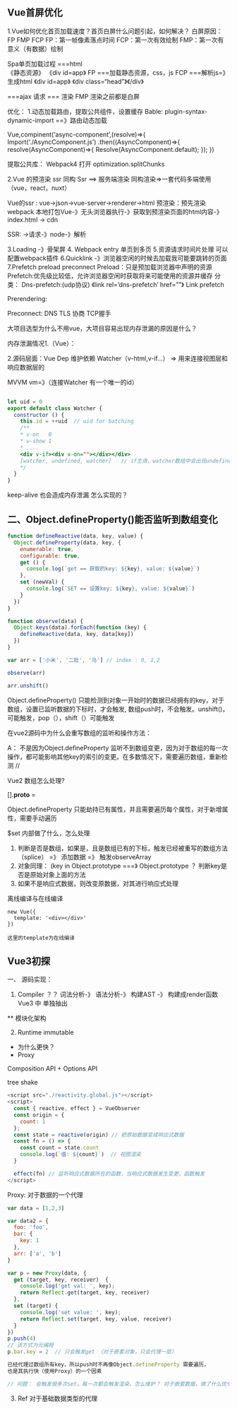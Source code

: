 ## Vue首屏优化


1.Vue如何优化首页加载速度？首页白屏什么问题引起，如何解决？
白屏原因：
FP FMP FCP
FP：第一帧像素落点时间
FCP：第一次有效绘制
FMP：第一次有意义（有数据）绘制

Spa单页加载过程
===html     
《静态资源》 
《div id=app》</div> FP
===加载静态资源，css，js   FCP
===解析js=》生成html
《div id=app》
《div class=“head”》《/div》
</div>
===ajax 请求
=== 渲染 FMP
渲染之前都是白屏

优化：
1.动态加载路由，提取公共组件，设置缓存
Bable: plugin-syntax-dynamic-import  ==》路由动态加载

Vue,compinent(‘async-component’,(resolve)=>{
Import(‘./AsyncComponent.js’)
.then((AsyncComponent)=>{
resolve(AsyncComponent)=>{
Resolve(AsyncComponent.default);
});
})

提取公共库：
Webpack4 打开 optimization.splitChunks

2.Vue 的预渲染 ssr 同构
Ssr  ==> 服务端渲染
同构渲染=>一套代码多端使用（vue，react，nuxt）

Vue的ssr : vue->json->vue-server->renderer->html
预渲染：预先渲染 webpack 本地打包Vue-》无头浏览器执行-》获取到预渲染页面的html内容-》index.html  -> cdn

SSR:
->请求-》node-》解析

3.Loading -》骨架屏
4. Webpack entry 单页到多页
5.资源请求时间片处理 可以配置webpack插件
6.Quicklink -》浏览器空闲的时候去加载我可能要跳转的页面
7.Prefetch preload preconnect
Preload：只是预加载浏览器中声明的资源
Prefetch:优先级比较低，允许浏览器空闲时获取将来可能使用的资源并缓存
分类：
Dns-prefetch:(udp协议)
《link rel=’dns-prefetch’ href=””》
Link prefetch
<link rel=’dns-prefrtch’ >
Prerendering:
<link rel=”prerender” >

Preconnect:
DNS TLS 协商 TCP握手

大项目选型为什么不用vue，大项目容易出现内存泄漏的原因是什么？


<template></template>

  内存泄漏情况1.（Vue）：
<script>
  Import { XXX } from “xxx” //第三方
  XXX是个方法：
  data（）{
  Return{
  XXX  //全部变成响应式数据，如果是嵌套数组，还会不断遍历
  }
  }
Object.defineproperty()
将其变成响应式
挂载到 vue实例，即使本组件销毁，只要Vue实例存在（var vm = new Vue（）），该方法就存在，造成泄漏

</script>
2.源码层面：Vue Dep 维护依赖 Watcher（v-html,v-if...） => 用来连接视图层和响应数据层的

MVVM  vm=》（连接Watcher 有一个唯一的id）

```javascript

let uid = 0
export default class Watcher {
  constructor () {
    this.id = ++uid  // uid for batching
    /**
    * v-on   0
    * v-show 1
    * ....
    <div v-if><div v-on=""></div></div>
    [watcher, undefined, watcher]   // if生效，watcher数组中会出现undefined 导致数组断裂，可能出现内存泄漏
    */
  }
}
```

keep-alive 也会造成内存泄漏 怎么实现的？

## 二、Object.defineProperty()能否监听到数组变化

```js
function defineReactive(data, key, value) {
  Object.defineProperty(data, key, {
    enumerable: true,
    configurable: true,
    get () {
      console.log(`get == 获取的key: ${key}, value: ${value}`)
    },
    set (newVal) {
      console.log(`SET == 设置key: ${key}, value: ${value}`)
    }
  })
}

function observe(data) {
  Object.keys(data).forEach(function (key) {
    defineReactive(data, key, data[key])
  })
}

var arr = ['小米', '二批', '马'] // index : 0, 1,2 

observe(arr)

arr.unshift()
```
Object.defineProperty() 只能检测到对象一开始时的数据已经拥有的key，对于数组，设置已监听数据的下标时，才会触发, 数组push时，不会触发。unshift()，可能触发，pop（），shift（）可能触发

在vue2源码中为什么会重写数组的监听和操作方法：

A： 不是因为Object.defineProperty 监听不到数组变更，因为对于数组的每一次操作，都可能影响其他key的索引的变更。在多数情况下，需要遍历数组，重新检测
// 


Vue2 数组怎么处理?

[].__proto__ = 

Object.defineProperty 只能劫持已有属性，并且需要遍历每个属性，对于新增属性，需要手动遍历

$set 内部做了什么，怎么处理

1. 判断是否是数组，如果是，且是数组已有的下标，触发已经被重写的数组方法（splice） =》 添加数据 =》 触发observeArray
2. 对象同理： (key in Object.prototype ===》 Object.prototype ？ 判断key是否是原始对象上面的方法
3. 如果不是响应式数据，则改变原数据，对其进行响应式处理


离线编译与在线编译
```
new Vue({
  template: '<div></div>'
})

这里的template为在线编译

```
## Vue3初探


一、 源码实现：

1.  Compiler ？？ 
词法分析-》 语法分析-》 构建AST -》 构建成render函数
Vue3 中 单独抽出


** 模块化架构

2. Runtime
immutable
- 为什么更快？
- Proxy

Composition API + Options API

tree shake

```javascript
<script src="./reactivity.global.js"></script>
<script>
  const { reactive, effect } = VueObserver
  const origin = {
    count: 1
  };
  const state = reactive(origin) // 把原始数据变成响应式数据
  const fn = () => {
    const count = state.count
    console.log(`值: ${count}`)  // 视图渲染
  }

  effect(fn) // 监听响应式数据所在的函数，当响应式数据发生变更，函数触发
</script>
```
Proxy: 对于数据的一个代理
```javascript
var data = [1,2,3]

var data2 = {
  foo: 'foo',
  bar: {
    key: 1
  },
  arr: ['a', 'b']
}

var p = new Proxy(data, {
  get (target, key, receiver)  {
    console.log('get val: ', key);
    return Reflect.get(target, key, receiver)
  },
  set (target) {
    console.log('set value: ', key);
    return Reflect.set(target, key, value, receiver)
  }
})
p.push(4) 
// 该方式为元编程
p.bar.key = 2  // 只会触发get （对于嵌套对象，只会代理一层）

已经代理过数组所有key，所以push时不再像Object.defineProperty 需要遍历，
也是其执行快（使用Proxy）的一个因素

// 问题： 会触发很多次set，每一次都会触发渲染，怎么维护？ 对于嵌套数据，做了什么优化
```

3. Ref 对于基础数据类型的代理

